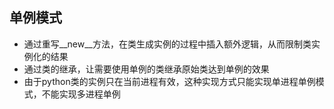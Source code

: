 ## 单例模式
- 通过重写__new__方法，在类生成实例的过程中插入额外逻辑，从而限制类实例化的结果
- 通过类的继承，让需要使用单例的类继承原始类达到单例的效果
- 由于python类的实例只在当前进程有效，这种实现方式只能实现单进程单例模式，不能实现多进程单例